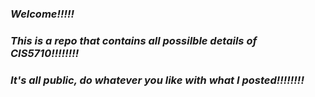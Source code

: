 ### ***Welcome!!!!!***

### ***This is a repo that contains all possilble details of CIS5710!!!!!!!!***

### ***It's all public, do whatever you like with what I posted!!!!!!!!***


